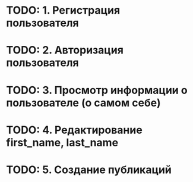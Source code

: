# TODO: 1. Регистрация пользователя

# TODO: 2. Авторизация пользователя

# TODO: 3. Просмотр информации о пользователе (о самом себе)

# TODO: 4. Редактирование first_name, last_name

# TODO: 5. Создание публикаций